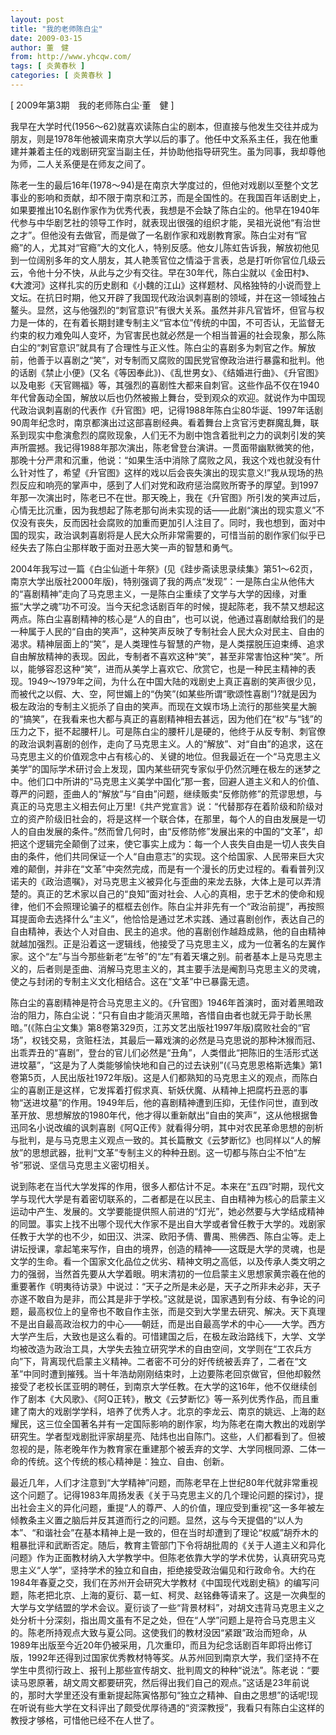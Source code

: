 ```yaml
---
layout: post
title: "我的老师陈白尘"
date: 2009-03-15
author: 董　健
from: http://www.yhcqw.com/
tags: [ 炎黄春秋 ]
categories: [ 炎黄春秋 ]
---
```



[ 2009年第3期　我的老师陈白尘·董　健 ]


我早在大学时代(1956～62)就喜欢读陈白尘的剧本，但直接与他发生交往并成为朋友，则是1978年他被调来南京大学以后的事了。他任中文系系主任，我在他重建并兼着主任的戏剧研究室当副主任，并协助他指导研究生。虽为同事，我却尊他为师，二人关系便是在师友之间了。


陈老一生的最后16年(1978～94)是在南京大学度过的，但他对戏剧以至整个文艺事业的影响和贡献，却不限于南京和江苏，而是全国性的。在我国百年话剧史上，如果要推出10名剧作家作为优秀代表，我想是不会缺了陈白尘的。他早在1940年代参与中华剧艺社的领导工作时，就表现出很强的组织才能，吴祖光说他“有治世之才”。但他没有去做官，而是做了一名剧作家和戏剧教育家。陈白尘对有“官瘾”的人，尤其对“官瘾”大的文化人，特别反感。他女儿陈虹告诉我，解放初他见到一位阔别多年的文人朋友，其人艳羡官位之情溢于言表，总是打听你官位几级云云，令他十分不快，从此与之少有交往。早在30年代，陈白尘就以《金田村》、《大渡河》这样扎实的历史剧和《小魏的江山》这样题材、风格独特的小说而登上文坛。在抗日时期，他又开辟了我国现代政治讽刺喜剧的领域，并在这一领域独占鳌头。显然，这与他强烈的“刺官意识”有很大关系。虽然并非凡官皆坏，但官与权力是一体的，在有着长期封建专制主义“官本位”传统的中国，不可否认，无监督无约束的权力难免叫人变坏，为官害民也就必然是一个相当普遍的社会现象，那么陈白尘的“刺官意识”就具有了合理性与正义性。陈白尘的喜剧多为刺官之作。解放前，他善于以喜剧之“笑”，对专制而又腐败的国民党官僚政治进行暴露和批判。他的话剧《禁止小便》(又名《等因奉此》)、《乱世男女》、《结婚进行曲》、《升官图》以及电影《天官赐福》等，其强烈的喜剧性大都来自刺官。这些作品不仅在1940年代曾轰动全国，解放以后也仍然被搬上舞台，受到观众的欢迎。就说作为中国现代政治讽刺喜剧的代表作《升官图》吧，记得1988年陈白尘80华诞、1997年话剧90周年纪念时，南京都演出过这部喜剧经典。看着舞台上贪官污吏群魔乱舞，联系到现实中愈演愈烈的腐败现象，人们无不为剧中饱含着批判之力的讽刺引发的笑声所震撼。我记得1988年那次演出，陈老曾登台演讲。一贯面带幽默微笑的他，那晚十分严肃和沉重，他说：“如果生活中消除了腐败之风，我这个戏也就没有什么针对性了，希望《升官图》这样的戏以后会丧失演出的现实意义!”我从现场的热烈反应和响亮的掌声中，感到了人们对党和政府惩治腐败所寄予的厚望。到1997年那一次演出时，陈老已不在世。那天晚上，我在《升官图》所引发的笑声过后，心情无比沉重，因为我想起了陈老那句尚未实现的话——此剧“演出的现实意义”不仅没有丧失，反而因社会腐败的加重而更加引人注目了。同时，我也想到，面对中国的现实，政治讽刺喜剧将是人民大众所非常需要的，可惜当前的剧作家们似乎已经失去了陈白尘那样敢于面对丑恶大笑一声的智慧和勇气。


2004年我写过一篇《白尘仙逝十年祭》(见《跬步斋读思录续集》第51～62页，南京大学出版社2000年版)，特别强调了我的两点“发现”：一是陈白尘从他伟大的“喜剧精神”走向了马克思主义，一是陈白尘重续了文学与大学的因缘，对重振“大学之魂”功不可没。当今天纪念话剧百年的时候，提起陈老，我不禁又想起这两点。陈白尘喜剧精神的核心是“人的自由”，也可以说，他通过喜剧献给我们的是一种属于人民的“自由的笑声”，这种笑声反映了专制社会人民大众对民主、自由的渴求。精神层面上的“笑”，是人类理性与智慧的产物，是人类摆脱压迫束缚、追求自由解放精神的表现。因此，专制者不喜欢这种“笑”，甚至非常害怕这种“笑”。所以，能够容忍这种“笑”，进而从美学上喜欢它、欣赏它，也是一种民主精神的表现。1949～1979年之间，为什么在中国大陆的戏剧史上真正喜剧的笑声很少见，而被代之以假、大、空，阿世媚上的“伪笑”(如某些所谓“歌颂性喜剧”)?就是因为极左政治的专制主义扼杀了自由的笑声。而现在文娱市场上流行的那些笑星大腕的“搞笑”，在我看来也大都与真正的喜剧精神相去甚远，因为他们在“权”与“钱”的压力之下，挺不起腰杆儿。可是陈白尘的腰杆儿是硬的，他终于从反专制、刺官僚的政治讽刺喜剧的创作，走向了马克思主义。人的“解放”、对“自由”的追求，这在马克思主义的价值观念中占有核心的、关键的地位。但我最近在一个“马克思主义美学”的国际学术研讨会上发现，国内某些研究专家似乎仍然沉睡在极左的迷梦之中。他们口中所讲的“马克思主义美学中国化”那一套，回避人道主义和人的价值、尊严的问题，歪曲人的“解放”与“自由”问题，继续贩卖“反修防修”的荒谬思想，与真正的马克思主义相去何止万里!《共产党宣言》说：“代替那存在着阶级和阶级对立的资产阶级旧社会的，将是这样一个联合体，在那里，每个人的自由发展是一切人的自由发展的条件。”然而曾几何时，由“反修防修”发展出来的中国的“文革”，却把这个逻辑完全颠倒了过来，使它事实上成为：每一个人丧失自由是一切人丧失自由的条件，他们共同保证一个人“自由意志”的实现。这个给国家、人民带来巨大灾难的颠倒，并非在“文革”中突然完成，而是有一个漫长的历史过程的。看看普列汉诺夫的《政治遗嘱》，对马克思主义被异化与歪曲的来龙去脉，大体上是可以弄清楚的。真正的艺术家以自己的“良知”面对社会、人心的真相，忠于艺术的使命和规律，他们不会照理论骗子的框框去创作。陈白尘并非先有一个“政治前提”，再按照耳提面命去选择什么“主义”，他恰恰是通过艺术实践、通过喜剧创作，表达自己的自由精神，表达个人对自由、民主的追求。他的喜剧创作越趋成熟，他的自由精神就越加强烈。正是沿着这一逻辑线，他接受了马克思主义，成为一位著名的左翼作家。这个“左”与当今那些新老“左爷”的“左”有着天壤之别。前者基本上是马克思主义的，后者则是歪曲、消解马克思主义的，其主要手法是阉割马克思主义的灵魂，使之与封闭的专制主义文化相结合。这在“文革”中已暴露无遗。


陈白尘的喜剧精神是符合马克思主义的。《升官图》1946年首演时，面对着黑暗政治的阻力，陈白尘说：“只有自由才能消灭黑暗，吝惜自由者也就无异于助长黑暗。”(《陈白尘文集》第8卷第329页，江苏文艺出版社1997年版)腐败社会的“官场”，权钱交易，贪赃枉法，其最后一幕戏演的必然是马克思说的那种沐猴而冠、出乖弄丑的“喜剧”，登台的官儿们必然是“丑角”，人类借此“把陈旧的生活形式送进坟墓”，“这是为了人类能够愉快地和自己的过去诀别”(《马克思恩格斯选集》第1卷第5页，人民出版社1972年版)。这是人们都熟知的马克思主义的观点，而陈白尘的喜剧正是这样，它发挥着打假求真、斩妖伏魔、从精神上把腐朽丑恶的事物“送进坟墓”的作用。1949年后，他的喜剧精神遭到压抑，无佳作问世，直到改革开放、思想解放的1980年代，他才得以重新献出“自由的笑声”，这从他根据鲁迅同名小说改编的讽刺喜剧《阿Q正传》就看得分明，其中对农民革命思想的剖析与批判，是与马克思主义观点一致的。其长篇散文《云梦断忆》也同样以“人的解放”的思想武器，批判“文革”专制主义的种种丑剧。这一切都与陈白尘不怕“左爷”邪说、坚信马克思主义密切相关。


说到陈老在当代大学发挥的作用，很多人都估计不足。本来在“五四”时期，现代文学与现代大学是有着密切联系的，二者都是在以民主、自由精神为核心的启蒙主义运动中产生、发展的。文学要能提供照人前进的“灯光”，她必然要与大学结成精神的同盟。事实上找不出哪个现代大作家不是出自大学或者曾任教于大学的。戏剧家任教于大学的也不少，如田汉、洪深、欧阳予倩、曹禺、熊佛西、陈白尘等。走上讲坛授课，拿起笔来写作，自由的境界，创造的精神——这既是大学的灵魂，也是文学的生命。看一个国家文化品位之优劣、精神文明之高低，以及传承人类文明之力的强弱，当然首先要从大学着眼。明末清初的一位启蒙主义思想家黄宗羲在他的重要著作《明夷待访录》中说过：“天子之所是未必是，天子之所非未必非，天子亦遂不敢自为是非，而公其是非于学校。”这就是说，国家遇到有分歧、有争论的问题，最高权位上的皇帝也不敢自作主张，而是交到大学里去研究、解决。天下真理不是出自最高政治权力的中心——朝廷，而是出自最高学术的中心——大学。西方大学产生后，大致也是这么看的。可惜建国之后，在极左政治路线下，大学、文学均被改造为政治工具，大学失去独立研究学术的自由空间，文学则在“工农兵方向”下，背离现代启蒙主义精神。二者密不可分的好传统被丢弃了，二者在“文革”中同时遭到摧残。当十年浩劫刚刚结束时，上边要陈老回京做官，但他却毅然接受了老校长匡亚明的聘任，到南京大学任教。在大学的这16年，他不仅继续创作了剧本《大风歌》、《阿Q正转》，散文《云梦断忆》等一系列优秀作品，而且重建了南大的戏剧学学科，培养了优秀人才。北京的李龙云、南京的姚远、上海的赵耀民，这三位全国著名并有一定国际影响的剧作家，均为陈老在南大教出的戏剧学研究生。学者型戏剧批评家胡星亮、陆炜也出自陈门。这些，人们都看到了。但被忽视的是，陈老晚年作为教育家在重建那个被丢弃的文学、大学同根同源、二体一命的传统。这个传统的核心精神是：独立、自由、创新。


最近几年，人们才注意到“大学精神”问题，而陈老早在上世纪80年代就非常重视这个问题了。记得1983年周扬发表《关于马克思主义的几个理论问题的探讨》，提出社会主义的异化问题，重提“人的尊严、人的价值，理应受到重视”这一多年被左倾教条主义置之脑后并反其道而行之的问题。显然，这与今天提倡的“以人为本”、“和谐社会”在基本精神上是一致的，但在当时却遭到了理论“权威”胡乔木的粗暴批评和武断否定。随后，教育主管部门下令将胡批周的《关于人道主义和异化问题》作为正面教材纳入大学教学中。但陈老依靠大学的学术优势，认真研究马克思主义“人学”，坚持学术的独立和自由，拒绝接受政治偏见和行政命令。大约在1984年春夏之交，我们在苏州开会研究大学教材《中国现代戏剧史稿》的编写问题，陈老把北京、上海的夏衍、葛一虹、柯灵、赵铭彝等请来了。这是一次典型的大学与文学结盟的学术会议。夏衍谈了一些“背景材料”，对胡文违背马克思主义之处分析十分深刻，指出周文虽有不足之处，但在“人学”问题上是符合马克思主义的。陈老所持观点大致与夏公同。这使我们的教材没因“紧跟”政治而短命，从1989年出版至今近20年仍被采用，几次重印，而且为纪念话剧百年即将出修订版，1992年还得到过国家优秀教材特等奖。从苏州回到南京大学，我们坚持不在学生中贯彻行政上、报刊上那些宣传胡文、批判周文的种种“说法”。陈老说：“要读马恩原著，胡文周文都要研究，然后得出我们自己的观点。”这话是23年前说的，那时大学里还没有重新提起陈寅恪那句“独立之精神、自由之思想”的话呢!现在听说有些大学在文科评出了颇受优厚待遇的“资深教授”，我看只有陈白尘这样的教授才够格，可惜他已经不在人世了。


